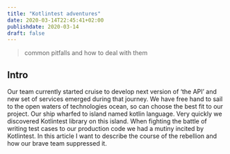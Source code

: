 ```yaml
---
title: "Kotlintest adventures"
date: 2020-03-14T22:45:41+02:00
publishdate: 2020-03-14
draft: false
---
```


> common pitfalls and how to deal with them

## Intro

Our team currently started cruise to develop next version of ‘the API’ 
and new set of services emerged during that journey. We have free hand 
to sail to the open waters of technologies ocean, so can choose the best 
fit to our project. Our ship wharfed to island named kotlin language. 
Very quickly we discovered Kotlintest library on this island. When 
fighting the battle of writing test cases to our production code we had 
a mutiny incited by Kotlintest. In this article I want to describe the 
course of the rebellion and how our brave team suppressed it.
